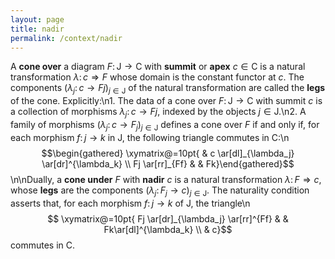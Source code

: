 ```yaml
---
layout: page
title: nadir
permalink: /context/nadir
---
```

A **cone over** a diagram $F \colon \mathsf{J} \to \mathsf{C}$ with **summit** or **apex** $c \in \mathsf{C}$ is a natural transformation $\lambda \colon c \Rightarrow F$ whose domain is the constant functor at $c$. The components $(\lambda_j \colon c \to Fj)_{j\in \mathsf{J}}$ of the natural transformation are called the **legs** of the cone. Explicitly:\n1. The data of a cone over $F \colon \mathsf{J} \to \mathsf{C}$ with summit $c$ is a collection of morphisms $\lambda_j \colon c \to Fj$, indexed by the objects $j \in \mathsf{J}$.\n2. A family of morphisms $(\lambda_j \colon c \to F_j)_{j \in \mathsf{J}}$ defines a cone over $F$ if and only if, for each  morphism $f \colon j \to k$ in $\mathsf{J}$, the following triangle commutes in $\mathsf{C}$:\n$$\begin{gathered} \xymatrix@=10pt{ & c \ar[dl]_{\lambda_j} \ar[dr]^{\lambda_k} \\ Fj \ar[rr]_{Ff} & & Fk}\end{gathered}$$\n\nDually, a **cone under** $F$ with **nadir** $c$ is a natural transformation $\lambda \colon F \Rightarrow c$, whose **legs** are  the components $(\lambda_j \colon F_j \to c)_{j \in \mathsf{J}}$. The naturality condition asserts that, for each  morphism $f \colon j \to k$ of $\mathsf{J}$, the triangle\n$$ \xymatrix@=10pt{ Fj \ar[dr]_{\lambda_j} \ar[rr]^{Ff} & & Fk\ar[dl]^{\lambda_k} \\ & c}$$ commutes in $\mathsf{C}$.
